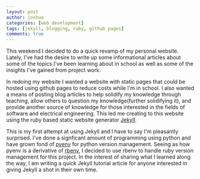 ```yaml
---
layout: post
author: joshua
categories: [web_development]
tags: [jekyll, blogging, ruby, github pages]
comments: true
---
```

This weekend I decided to do a quick revamp of my personal website. Lately, I've had the desire to write up some informational articles about some of the topics I've been learning about in school as well as some of the insights I've gained from project work.

In redoing my website I wanted a website with static pages that could be hosted using github pages to reduce costs while I'm in school. I also wanted a means of posting blog articles to help solidify my knowledge through teaching, allow others to question my knowledge(further solidifying it), and provide another source of knowledge for those interested in the fields of software and electrical engineering. This led me creating to this website using the ruby based static website generator [Jekyll](https://jekyllrb.com/).

This is my first attempt at using Jekyll and I have to say I'm pleasantly surprised. I've done a signficant amount of programming using python and have grown fond of [pyenv](https://github.com/pyenv/pyenv) for python version management. Seeing as how pyenv is a derivative of [rbenv](https://github.com/rbenv/rbenv), I decided to use rbenv to handle ruby version management for this project. In the interest of sharing what I learned along the way, I am writing a quick Jekyll tutorial article for anyone interested in giving Jekyll a shot in their own time.
